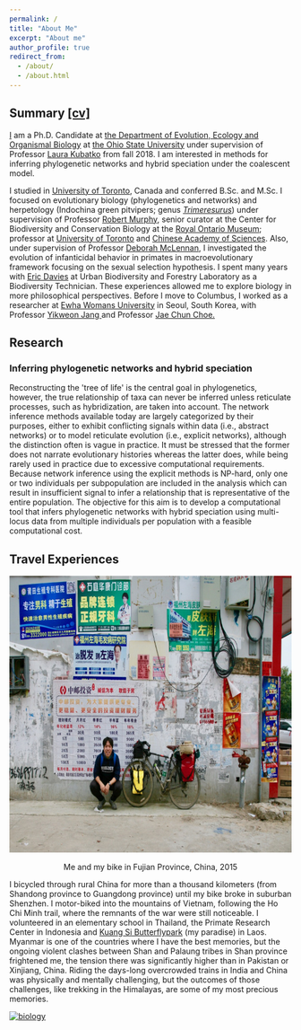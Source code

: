 ```yaml
---
permalink: /
title: "About Me"
excerpt: "About me"
author_profile: true
redirect_from: 
  - /about/
  - /about.html
---
```


## Summary <a href="/cv/KONG_Sungsik_cv.pdf" target="_blank">[cv]</a>

<div>
<p><a href="https://eeob.osu.edu/people/kong.362">I</a> am a Ph.D. Candidate at <a href="https://eeob.osu.edu">the Department of Evolution, Ecology and Organismal Biology</a> at&nbsp;<a href="https://www.osu.edu">the Ohio State University</a> under supervision of Professor&nbsp;<a href="https://www.asc.ohio-state.edu/kubatko.2/">Laura Kubatko</a> from fall 2018. I am interested&nbsp;in methods for inferring phylogenetic networks and hybrid speciation under the coalescent model.</p>
<p>I studied in&nbsp;<a href="https://www.utoronto.ca">University of Toronto</a>, Canada and conferred B.Sc. and M.Sc. I focused on evolutionary biology (phylogenetics and networks) and herpetology (Indochina green pitvipers; genus&nbsp;<i><a href="https://en.wikipedia.org/wiki/Trimeresurus">Trimeresurus</a></i>) under supervision of Professor&nbsp;<a href="http://labs.eeb.utoronto.ca/murphy/Starter.html">Robert Murphy</a>, senior curator at the Center for Biodiversity and Conservation Biology at the <a href="https://www.rom.on.ca/en">Royal Ontario Museum</a>; professor at <a href="https://www.utoronto.ca">University of Toronto</a> and <a href="http://english.cas.cn">Chinese Academy of Sciences</a>. Also, under supervision of Professor <a href="http://www.eeb.utoronto.ca/people/d-faculty/Mclennan.htm">Deborah McLennan</a>, I investigated the evolution of infanticidal behavior in primates in macroevolutionary framework focusing on the sexual selection hypothesis. I spent many years with <a href="http://ericdavies.ca">Eric Davies</a> at Urban Biodiversity and Forestry Laboratory as a Biodiversity Technician. These experiences allowed me to explore biology in more philosophical perspectives. Before I move to Columbus, I worked as a researcher&nbsp;at <a href="http://www.ewha.ac.kr">Ewha Womans University</a> in Seoul, South Korea, with Professor <a href="https://animalcomm.net">Yikweon Jang </a>and Professor <a href="https://mcz.harvard.edu/people/jae-chun-choe">Jae Chun Choe.</a></p>
</div>

## Research 

### Inferring phylogenetic networks and hybrid speciation

Reconstructing the 'tree of life' is the central goal in phylogenetics, however, the true relationship of taxa can never be inferred unless reticulate processes, such as hybridization, are taken into account. The network inference methods available today are largely categorized by their purposes, either to exhibit conflicting signals within data (i.e., abstract networks) or to model reticulate evolution (i.e., explicit networks), although the distinction often is vague in practice. It must be stressed that the former does not narrate evolutionary histories whereas the latter does, while being rarely used in practice due to excessive computational requirements. Because network inference using the explicit methods is NP-hard, only one or two individuals per subpopulation are included in the analysis which can result in insufficient signal to infer a relationship that is representative of the entire population. The objective for this aim is to develop a computational tool that infers phylogenetic networks with hybrid speciation using multi-locus data from multiple individuals per population with a feasible computational cost. 

## Travel Experiences

<center><p align="center">
  <img width="739" height="493" src="/images/img_9822-1.jpg"><figcaption>Me and my bike in Fujian Province, China, 2015</figcaption>
</p></center>

<p>I bicycled through rural China for more than a thousand kilometers (from Shandong province to Guangdong province) until my bike broke in suburban Shenzhen. I motor-biked into the mountains of Vietnam, following the Ho Chi Minh trail, where the remnants of the war were still noticeable. I volunteered in an elementary school in Thailand, the Primate Research Center in Indonesia and <a href="https://www.facebook.com/Laos.Kuang.Si.Butterflypark/">Kuang Si Butterflypark</a>&nbsp;(my paradise) in Laos. Myanmar is one of the countries where I have the best memories, but the ongoing violent clashes between Shan and Palaung tribes in Shan province frightened me, the tension there was significantly higher than in Pakistan or Xinjiang, China. Riding the days-long overcrowded trains in India and China was physically and mentally challenging, but the outcomes of those challenges, like trekking in the Himalayas, are some of my most precious memories.</p>

<!--************CODE GEOMAP************-->
<script type="text/javascript" src="https://geoloc1.geovisite.ovh/private/geomap.js?compte=swk56bpqef7m"></script>
<noscript>
<a href="http://www.geovisites.com/en/directory/sciences_biology.php?compte=swk56bpqef7m"  target="_blank"><img src="https://geoloc1.geovisite.ovh/private/geomap.php?compte=swk56bpqef7m" border="0" alt="biology"></a>

<!--<br>Please do not change this code for a perfect fonctionality of your counter-->
<!--<a href="http://www.geovisites.com/en/directory/sciences_biology.php">biology</a>->
<!--</noscript><br><a href="http://www.geovisite.com/en/">website counter free</a>-->
<!--************END CODE GEOMAP************-->


